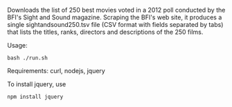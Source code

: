 Downloads the list of 250 best movies voted in a 2012 poll conducted by the BFI's Sight and Sound magazine. Scraping the BFI's web site, it produces a single sightandsound250.tsv file (CSV format with fields separated by tabs) that lists the titles, ranks, directors and descriptions of the 250 films.

Usage:

    bash ./run.sh

Requirements: curl, nodejs, jquery

To install jquery, use

    npm install jquery
